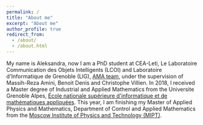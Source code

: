 ```yaml
---
permalink: /
title: "About me"
excerpt: "About me"
author_profile: true
redirect_from: 
  - /about/
  - /about.html
---
```


My name is Aleksandra, now I am a PhD student at CEA-Leti, Le Laboratoire Communication des Objets Intelligents (LCOI) and Laboratoire d'Informatique de Grenoble (LIG), [AMA team](http://ama.liglab.fr/), under the supervision of Massih-Reza Amini, Benoit Denis and Christophe Villien.
In 2018, I received a Master degree of Industrial and Applied Mathematics from the Universite Grenoble Alpes, [École nationale supérieure d'informatique et de mathématiques appliquées](http://ensimag.grenoble-inp.fr/). This year, I am finishing my Master of Applied Physics and Mathematics, Department of Control and Applied Mathematics from the [Moscow Institute of Physics and Technology (MIPT)](https://mipt.ru/english/).

